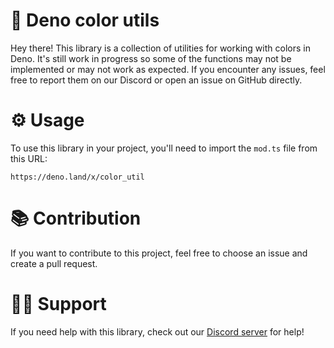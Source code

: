 # 🎨 Deno color utils
Hey there! This library is a collection of utilities for working with colors in Deno. It's still work in progress so 
some of the functions may not be implemented or may not work as expected. If you encounter any issues, feel free to 
report them on our Discord or open an issue on GitHub directly.

# ⚙️ Usage
To use this library in your project, you'll need to import the `mod.ts` file from this URL:
```
https://deno.land/x/color_util
```

# 📚 Contribution
If you want to contribute to this project, feel free to choose an issue and create a pull request. 

# 🤷‍♀️ Support
If you need help with this library, check out our [Discord server](https://discord.metahond.codes) for help!